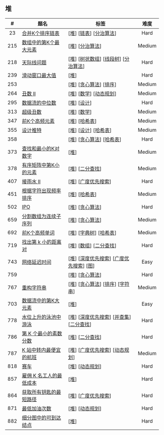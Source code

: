 <!--|This file generated by command(leetcode tag); DO NOT EDIT.            |-->
<!--+----------------------------------------------------------------------+-->
<!--|@author    Openset <openset.wang@gmail.com>                           |-->
<!--|@link      https://github.com/openset                                 |-->
<!--|@home      https://github.com/openset/leetcode                        |-->
<!--+----------------------------------------------------------------------+-->

## 堆

| # | 题名 | 标签 | 难度 |
| :-: | - | - | :-: |
| 23 | [合并K个排序链表](https://github.com/openset/leetcode/tree/master/problems/merge-k-sorted-lists) | [[堆](https://github.com/openset/leetcode/tree/master/tag/heap)] [[链表](https://github.com/openset/leetcode/tree/master/tag/linked-list)] [[分治算法](https://github.com/openset/leetcode/tree/master/tag/divide-and-conquer)]  | Hard |
| 215 | [数组中的第K个最大元素](https://github.com/openset/leetcode/tree/master/problems/kth-largest-element-in-an-array) | [[堆](https://github.com/openset/leetcode/tree/master/tag/heap)] [[分治算法](https://github.com/openset/leetcode/tree/master/tag/divide-and-conquer)]  | Medium |
| 218 | [天际线问题](https://github.com/openset/leetcode/tree/master/problems/the-skyline-problem) | [[堆](https://github.com/openset/leetcode/tree/master/tag/heap)] [[树状数组](https://github.com/openset/leetcode/tree/master/tag/binary-indexed-tree)] [[线段树](https://github.com/openset/leetcode/tree/master/tag/segment-tree)] [[分治算法](https://github.com/openset/leetcode/tree/master/tag/divide-and-conquer)]  | Hard |
| 239 | [滑动窗口最大值](https://github.com/openset/leetcode/tree/master/problems/sliding-window-maximum) | [[堆](https://github.com/openset/leetcode/tree/master/tag/heap)]  | Hard |
| 253 | [](https://github.com/openset/leetcode/tree/master/problems/meeting-rooms-ii) | [[堆](https://github.com/openset/leetcode/tree/master/tag/heap)] [[贪心算法](https://github.com/openset/leetcode/tree/master/tag/greedy)] [[排序](https://github.com/openset/leetcode/tree/master/tag/sort)]  | Medium |
| 264 | [丑数 II](https://github.com/openset/leetcode/tree/master/problems/ugly-number-ii) | [[堆](https://github.com/openset/leetcode/tree/master/tag/heap)] [[数学](https://github.com/openset/leetcode/tree/master/tag/math)] [[动态规划](https://github.com/openset/leetcode/tree/master/tag/dynamic-programming)]  | Medium |
| 295 | [数据流的中位数](https://github.com/openset/leetcode/tree/master/problems/find-median-from-data-stream) | [[堆](https://github.com/openset/leetcode/tree/master/tag/heap)] [[设计](https://github.com/openset/leetcode/tree/master/tag/design)]  | Hard |
| 313 | [超级丑数](https://github.com/openset/leetcode/tree/master/problems/super-ugly-number) | [[堆](https://github.com/openset/leetcode/tree/master/tag/heap)] [[数学](https://github.com/openset/leetcode/tree/master/tag/math)]  | Medium |
| 347 | [前K个高频元素](https://github.com/openset/leetcode/tree/master/problems/top-k-frequent-elements) | [[堆](https://github.com/openset/leetcode/tree/master/tag/heap)] [[哈希表](https://github.com/openset/leetcode/tree/master/tag/hash-table)]  | Medium |
| 355 | [设计推特](https://github.com/openset/leetcode/tree/master/problems/design-twitter) | [[堆](https://github.com/openset/leetcode/tree/master/tag/heap)] [[设计](https://github.com/openset/leetcode/tree/master/tag/design)] [[哈希表](https://github.com/openset/leetcode/tree/master/tag/hash-table)]  | Medium |
| 358 | [](https://github.com/openset/leetcode/tree/master/problems/rearrange-string-k-distance-apart) | [[堆](https://github.com/openset/leetcode/tree/master/tag/heap)] [[贪心算法](https://github.com/openset/leetcode/tree/master/tag/greedy)] [[哈希表](https://github.com/openset/leetcode/tree/master/tag/hash-table)]  | Hard |
| 373 | [查找和最小的K对数字](https://github.com/openset/leetcode/tree/master/problems/find-k-pairs-with-smallest-sums) | [[堆](https://github.com/openset/leetcode/tree/master/tag/heap)]  | Medium |
| 378 | [有序矩阵中第K小的元素](https://github.com/openset/leetcode/tree/master/problems/kth-smallest-element-in-a-sorted-matrix) | [[堆](https://github.com/openset/leetcode/tree/master/tag/heap)] [[二分查找](https://github.com/openset/leetcode/tree/master/tag/binary-search)]  | Medium |
| 407 | [接雨水 II](https://github.com/openset/leetcode/tree/master/problems/trapping-rain-water-ii) | [[堆](https://github.com/openset/leetcode/tree/master/tag/heap)] [[广度优先搜索](https://github.com/openset/leetcode/tree/master/tag/breadth-first-search)]  | Hard |
| 451 | [根据字符出现频率排序](https://github.com/openset/leetcode/tree/master/problems/sort-characters-by-frequency) | [[堆](https://github.com/openset/leetcode/tree/master/tag/heap)] [[哈希表](https://github.com/openset/leetcode/tree/master/tag/hash-table)]  | Medium |
| 502 | [IPO](https://github.com/openset/leetcode/tree/master/problems/ipo) | [[堆](https://github.com/openset/leetcode/tree/master/tag/heap)] [[贪心算法](https://github.com/openset/leetcode/tree/master/tag/greedy)]  | Hard |
| 659 | [分割数组为连续子序列](https://github.com/openset/leetcode/tree/master/problems/split-array-into-consecutive-subsequences) | [[堆](https://github.com/openset/leetcode/tree/master/tag/heap)] [[贪心算法](https://github.com/openset/leetcode/tree/master/tag/greedy)]  | Medium |
| 692 | [前K个高频单词](https://github.com/openset/leetcode/tree/master/problems/top-k-frequent-words) | [[堆](https://github.com/openset/leetcode/tree/master/tag/heap)] [[字典树](https://github.com/openset/leetcode/tree/master/tag/trie)] [[哈希表](https://github.com/openset/leetcode/tree/master/tag/hash-table)]  | Medium |
| 719 | [找出第 k 小的距离对](https://github.com/openset/leetcode/tree/master/problems/find-k-th-smallest-pair-distance) | [[堆](https://github.com/openset/leetcode/tree/master/tag/heap)] [[数组](https://github.com/openset/leetcode/tree/master/tag/array)] [[二分查找](https://github.com/openset/leetcode/tree/master/tag/binary-search)]  | Hard |
| 743 | [网络延迟时间](https://github.com/openset/leetcode/tree/master/problems/network-delay-time) | [[堆](https://github.com/openset/leetcode/tree/master/tag/heap)] [[深度优先搜索](https://github.com/openset/leetcode/tree/master/tag/depth-first-search)] [[广度优先搜索](https://github.com/openset/leetcode/tree/master/tag/breadth-first-search)] [[图](https://github.com/openset/leetcode/tree/master/tag/graph)]  | Easy |
| 759 | [](https://github.com/openset/leetcode/tree/master/problems/employee-free-time) | [[堆](https://github.com/openset/leetcode/tree/master/tag/heap)] [[贪心算法](https://github.com/openset/leetcode/tree/master/tag/greedy)]  | Hard |
| 767 | [重构字符串](https://github.com/openset/leetcode/tree/master/problems/reorganize-string) | [[堆](https://github.com/openset/leetcode/tree/master/tag/heap)] [[贪心算法](https://github.com/openset/leetcode/tree/master/tag/greedy)] [[排序](https://github.com/openset/leetcode/tree/master/tag/sort)] [[字符串](https://github.com/openset/leetcode/tree/master/tag/string)]  | Medium |
| 703 | [数据流中的第K大元素](https://github.com/openset/leetcode/tree/master/problems/kth-largest-element-in-a-stream) | [[堆](https://github.com/openset/leetcode/tree/master/tag/heap)]  | Easy |
| 778 | [水位上升的泳池中游泳](https://github.com/openset/leetcode/tree/master/problems/swim-in-rising-water) | [[堆](https://github.com/openset/leetcode/tree/master/tag/heap)] [[深度优先搜索](https://github.com/openset/leetcode/tree/master/tag/depth-first-search)] [[并查集](https://github.com/openset/leetcode/tree/master/tag/union-find)] [[二分查找](https://github.com/openset/leetcode/tree/master/tag/binary-search)]  | Hard |
| 786 | [第 K 个最小的素数分数](https://github.com/openset/leetcode/tree/master/problems/k-th-smallest-prime-fraction) | [[堆](https://github.com/openset/leetcode/tree/master/tag/heap)] [[二分查找](https://github.com/openset/leetcode/tree/master/tag/binary-search)]  | Hard |
| 787 | [K 站中转内最便宜的航班](https://github.com/openset/leetcode/tree/master/problems/cheapest-flights-within-k-stops) | [[堆](https://github.com/openset/leetcode/tree/master/tag/heap)] [[广度优先搜索](https://github.com/openset/leetcode/tree/master/tag/breadth-first-search)] [[动态规划](https://github.com/openset/leetcode/tree/master/tag/dynamic-programming)]  | Medium |
| 818 | [赛车](https://github.com/openset/leetcode/tree/master/problems/race-car) | [[堆](https://github.com/openset/leetcode/tree/master/tag/heap)] [[动态规划](https://github.com/openset/leetcode/tree/master/tag/dynamic-programming)]  | Hard |
| 857 | [雇佣 K 名工人的最低成本](https://github.com/openset/leetcode/tree/master/problems/minimum-cost-to-hire-k-workers) | [[堆](https://github.com/openset/leetcode/tree/master/tag/heap)]  | Hard |
| 864 | [获取所有钥匙的最短路径](https://github.com/openset/leetcode/tree/master/problems/shortest-path-to-get-all-keys) | [[堆](https://github.com/openset/leetcode/tree/master/tag/heap)] [[广度优先搜索](https://github.com/openset/leetcode/tree/master/tag/breadth-first-search)]  | Hard |
| 871 | [最低加油次数](https://github.com/openset/leetcode/tree/master/problems/minimum-number-of-refueling-stops) | [[堆](https://github.com/openset/leetcode/tree/master/tag/heap)] [[动态规划](https://github.com/openset/leetcode/tree/master/tag/dynamic-programming)]  | Hard |
| 882 | [细分图中的可到达结点](https://github.com/openset/leetcode/tree/master/problems/reachable-nodes-in-subdivided-graph) | [[堆](https://github.com/openset/leetcode/tree/master/tag/heap)]  | Hard |
